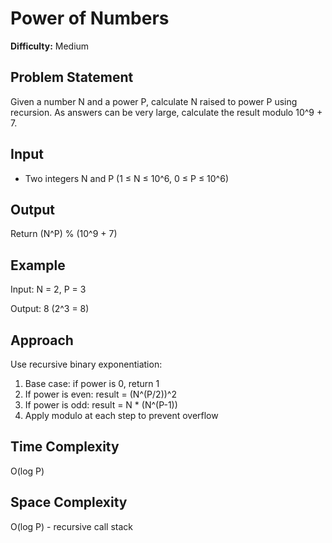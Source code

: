 # Power of Numbers

**Difficulty:** Medium

## Problem Statement
Given a number N and a power P, calculate N raised to power P using recursion. As answers can be very large, calculate the result modulo 10^9 + 7.

## Input
- Two integers N and P (1 ≤ N ≤ 10^6, 0 ≤ P ≤ 10^6)

## Output
Return (N^P) % (10^9 + 7)

## Example
Input: N = 2, P = 3

Output: 8
(2^3 = 8)

## Approach
Use recursive binary exponentiation:
1. Base case: if power is 0, return 1
2. If power is even: result = (N^(P/2))^2
3. If power is odd: result = N * (N^(P-1))
4. Apply modulo at each step to prevent overflow

## Time Complexity
O(log P)

## Space Complexity
O(log P) - recursive call stack